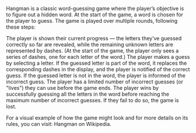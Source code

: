 Hangman is a classic word-guessing game where the player’s objective is to figure out a hidden word. At the start of the game, a word is chosen for the player to guess. The game is played over multiple rounds, following these steps:

The player is shown their current progress — the letters they’ve guessed correctly so far are revealed, while the remaining unknown letters are represented by dashes. (At the start of the game, the player only sees a series of dashes, one for each letter of the word.)
The player makes a guess by selecting a letter.
If the guessed letter is part of the word, it replaces the corresponding dashes in the display, and the player is notified of the correct guess.
If the guessed letter is not in the word, the player is informed of the incorrect guess.
The player has a limited number of incorrect guesses (or "lives") they can use before the game ends. The player wins by successfully guessing all the letters in the word before reaching the maximum number of incorrect guesses. If they fail to do so, the game is lost.

For a visual example of how the game might look and for more details on its rules, you can visit: Hangman on Wikipedia.

